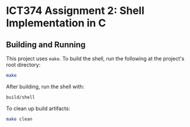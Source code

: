 # ICT374 Assignment 2: Shell Implementation in C

## Building and Running

This project uses `make`. To build the shell, run the following at the project's root directory:

```sh
make
```

After building, run the shell with:

```sh
build/shell
```

To clean up build artifacts:

```sh
make clean
```
